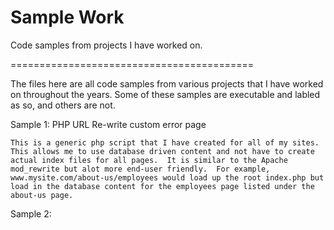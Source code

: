 Sample Work
==========================================


Code samples from projects I have worked on.

==========================================

The files here are all code samples from various projects that I have worked on throughout the years.  Some of these samples are executable and labled as so, and others are not.
 
 
Sample 1: PHP URL Re-write custom error page

	This is a generic php script that I have created for all of my sites.  This allows me to use database driven content and not have to create actual index files for all pages.  It is similar to the Apache mod_rewrite but alot more end-user friendly.  For example, www.mysite.com/about-us/employees would load up the root index.php but load in the database content for the employees page listed under the about-us page.
  
Sample 2:
